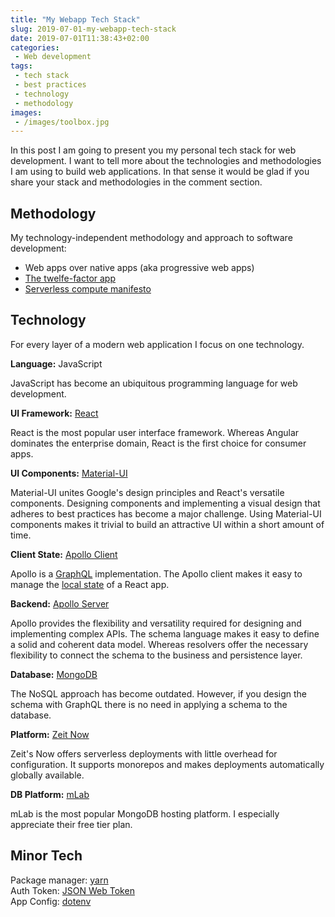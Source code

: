 ```yaml
---
title: "My Webapp Tech Stack"
slug: 2019-07-01-my-webapp-tech-stack
date: 2019-07-01T11:38:43+02:00
categories:
 - Web development
tags:
 - tech stack
 - best practices
 - technology
 - methodology
images:
 - /images/toolbox.jpg
---
```


In this post I am going to present you my personal tech stack for web development. I want to tell more about the technologies and methodologies I am using to build web applications. In that sense it would be glad if you share your stack and methodologies in the comment section.
<!--more-->

## Methodology

My technology-independent methodology and approach to software development:

* Web apps over native apps (aka progressive web apps)
* [The twelfe-factor app](https://12factor.net/)
* [Serverless compute manifesto](https://de.slideshare.net/AmazonWebServices/getting-started-with-aws-lambda-and-the-serverless-cloud/29)

## Technology

For every layer of a modern web application I focus on one technology.

**Language:** JavaScript

JavaScript has become an ubiquitous programming language for web development.

**UI Framework:** [React](https://reactjs.org/)

React is the most popular user interface framework. Whereas Angular dominates the enterprise domain, React is the first choice for consumer apps.

**UI Components:** [Material-UI](https://material-ui.com/)

Material-UI unites Google's design principles and React's versatile components. Designing components and implementing a visual design that adheres to best practices has become a major challenge. Using Material-UI components makes it trivial to build an attractive UI within a short amount of time.

**Client State:** [Apollo Client](https://www.apollographql.com/docs/react/)

Apollo is a [GraphQL](https://graphql.org/) implementation. The Apollo client makes it easy to manage the [local state](https://www.apollographql.com/docs/react/essentials/local-state/) of a React app.

**Backend:** [Apollo Server](https://www.apollographql.com/docs/apollo-server/)

Apollo provides the flexibility and versatility required for designing and implementing complex APIs. The schema language makes it easy to define a solid and coherent data model. Whereas resolvers offer the necessary flexibility to connect the schema to the business and persistence layer.

**Database:** [MongoDB](https://www.mongodb.com/)

The NoSQL approach has become outdated. However, if you design the schema with GraphQL there is no need in applying a schema to the database.

**Platform:** [Zeit Now](https://zeit.co/now)

Zeit's Now offers serverless deployments with little overhead for configuration. It supports monorepos and makes deployments automatically globally available.

**DB Platform:** [mLab](https://mlab.com/)

mLab is the most popular MongoDB hosting platform. I especially appreciate their free tier plan.

## Minor Tech

Package manager: [yarn](https://yarnpkg.com)  
Auth Token: [JSON Web Token](https://www.apollographql.com/docs/react/essentials/local-state/)  
App Config: [dotenv](https://github.com/motdotla/dotenv)  